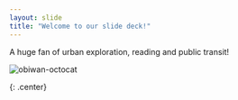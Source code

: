 ```yaml
---
layout: slide
title: "Welcome to our slide deck!"
---
```


A huge fan of urban exploration, reading and public transit!

![obiwan-octocat](https://octodex.github.com/images/octobiwan.jpg)

{: .center}
